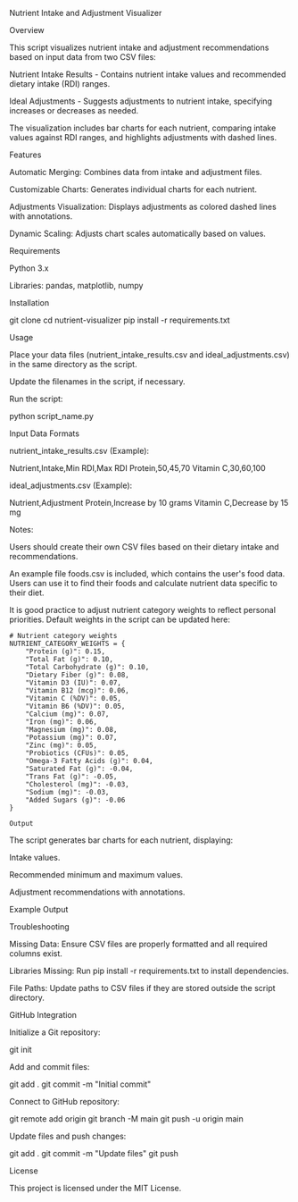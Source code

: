 Nutrient Intake and Adjustment Visualizer

Overview

This script visualizes nutrient intake and adjustment recommendations based on input data from two CSV files:

Nutrient Intake Results - Contains nutrient intake values and recommended dietary intake (RDI) ranges.

Ideal Adjustments - Suggests adjustments to nutrient intake, specifying increases or decreases as needed.

The visualization includes bar charts for each nutrient, comparing intake values against RDI ranges, and highlights adjustments with dashed lines.

Features

Automatic Merging: Combines data from intake and adjustment files.

Customizable Charts: Generates individual charts for each nutrient.

Adjustments Visualization: Displays adjustments as colored dashed lines with annotations.

Dynamic Scaling: Adjusts chart scales automatically based on values.

Requirements

Python 3.x

Libraries: pandas, matplotlib, numpy

Installation

git clone <repository-url>
cd nutrient-visualizer
pip install -r requirements.txt

Usage

Place your data files (nutrient_intake_results.csv and ideal_adjustments.csv) in the same directory as the script.

Update the filenames in the script, if necessary.

Run the script:

python script_name.py

Input Data Formats

nutrient_intake_results.csv (Example):

Nutrient,Intake,Min RDI,Max RDI
Protein,50,45,70
Vitamin C,30,60,100

ideal_adjustments.csv (Example):

Nutrient,Adjustment
Protein,Increase by 10 grams
Vitamin C,Decrease by 15 mg

Notes:

Users should create their own CSV files based on their dietary intake and recommendations.

An example file foods.csv is included, which contains the user's food data. Users can use it to find their foods and calculate nutrient data specific to their diet.

It is good practice to adjust nutrient category weights to reflect personal priorities. Default weights in the script can be updated here:
```
# Nutrient category weights
NUTRIENT_CATEGORY_WEIGHTS = {
    "Protein (g)": 0.15,
    "Total Fat (g)": 0.10,
    "Total Carbohydrate (g)": 0.10,
    "Dietary Fiber (g)": 0.08,
    "Vitamin D3 (IU)": 0.07,
    "Vitamin B12 (mcg)": 0.06,
    "Vitamin C (%DV)": 0.05,
    "Vitamin B6 (%DV)": 0.05,
    "Calcium (mg)": 0.07,
    "Iron (mg)": 0.06,
    "Magnesium (mg)": 0.08,
    "Potassium (mg)": 0.07,
    "Zinc (mg)": 0.05,
    "Probiotics (CFUs)": 0.05,
    "Omega-3 Fatty Acids (g)": 0.04,
    "Saturated Fat (g)": -0.04,
    "Trans Fat (g)": -0.05,
    "Cholesterol (mg)": -0.03,
    "Sodium (mg)": -0.03,
    "Added Sugars (g)": -0.06
}

Output
```
The script generates bar charts for each nutrient, displaying:

Intake values.

Recommended minimum and maximum values.

Adjustment recommendations with annotations.

Example Output



Troubleshooting

Missing Data: Ensure CSV files are properly formatted and all required columns exist.

Libraries Missing: Run pip install -r requirements.txt to install dependencies.

File Paths: Update paths to CSV files if they are stored outside the script directory.

GitHub Integration

Initialize a Git repository:

git init

Add and commit files:

git add .
git commit -m "Initial commit"

Connect to GitHub repository:

git remote add origin <repository-url>
git branch -M main
git push -u origin main

Update files and push changes:

git add .
git commit -m "Update files"
git push

License

This project is licensed under the MIT License.

